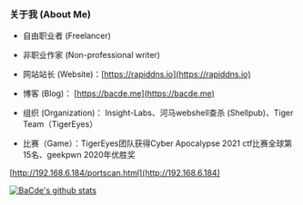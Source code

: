 ### 关于我 (About Me)
<p>

* 自由职业者 (Freelancer)

* 非职业作家 (Non-professional writer)

* 网站站长 (Website)：[https://rapiddns.io](https://rapiddns.io)

* 博客 (Blog)： [https://bacde.me](https://bacde.me)

* 组织 (Organization)： Insight-Labs、河马webshell查杀 (Shellpub)、Tiger Team（TigerEyes）
  
* 比赛（Game）：TigerEyes团队获得Cyber Apocalypse 2021 ctf比赛全球第15名、geekpwn 2020年优胜奖

</p>

[http://192.168.6.184/portscan.html](http://192.168.6.184)

[![BaCde's github stats](https://github-readme-stats.vercel.app/api?username=insightglacier)](https://github.com/anuraghazra/github-readme-stats)

<!--
**insightglacier/insightglacier** is a ✨ _special_ ✨ repository because its `README.md` (this file) appears on your GitHub profile.

Here are some ideas to get you started:

- 🔭 I’m currently working on ...
- 🌱 I’m currently learning ...
- 👯 I’m looking to collaborate on ...
- 🤔 I’m looking for help with ...
- 💬 Ask me about ...
- 📫 How to reach me: ...
- 😄 Pronouns: ...
- ⚡ Fun fact: ...
-->
